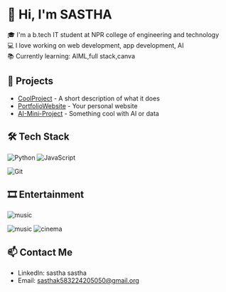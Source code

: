 



# 👋 Hi, I'm  SASTHA

🎓 I'm a b.tech IT student at NPR college of engineering and technology  
💻 I love working on  web development, app development, AI  
📚 Currently learning: AIML,full stack,canva

## 🚀 Projects

- [CoolProject](https://github.com/yourusername/CoolProject) - A short description of what it does
- [PortfolioWebsite](https://github.com/yourusername/PortfolioWebsite) - Your personal website
- [AI-Mini-Project](https://github.com/yourusername/AI-Mini-Project) - Something cool with AI or data

## 🛠️ Tech Stack

![Python](https://img.shields.io/badge/Python-3776AB?style=flat&logo=python&logoColor=white)
![JavaScript](https://img.shields.io/badge/JavaScript-F7DF1E?style=flat&logo=javascript&logoColor=black)

![Git](https://img.shields.io/badge/Git-F05032?style=flat&logo=git&logoColor=white)

## 🎞️ Entertainment
![music](https://img.shields.io/badge/Spotify-1ED760?&style=for-the-badge&logo=spotify&logoColor=white)


![music](https://media.giphy.com/media/v1.Y2lkPTc5MGI3NjExM2poMDM1d2drcmJheDF0Y2lkd3llZ3g4dmZieG80ZjhsbWx6Nm5weSZlcD12MV9naWZzX3NlYXJjaCZjdD1n/4oMoIbIQrvCjm/giphy.gif)
![cinema](https://media.giphy.com/media/v1.Y2lkPTc5MGI3NjExZ3J3aTZlZzU0Nm4wOHZjdDZqNmVmZnJ4anQ4Y3dkdWl1OHl1ZWsxbiZlcD12MV9naWZzX3NlYXJjaCZjdD1n/9to51Zri1iSNdPehLw/giphy.gif)

## 📫 Contact Me

- LinkedIn: sastha sastha
- Email: sasthak583224205050@gmail.org



